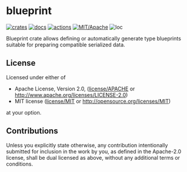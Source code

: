 # blueprint

[![crates](https://img.shields.io/crates/v/blueprint.svg?style=for-the-badge&label=blueprint)](https://crates.io/crates/blueprint)
[![docs](https://img.shields.io/badge/docs.rs-blueprint-66c2a5?style=for-the-badge&labelColor=555555&logoColor=white)](https://docs.rs/blueprint)
[![actions](https://img.shields.io/github/workflow/status/zakarumych/blueprint/badge/master?style=for-the-badge)](https://github.com/zakarumych/blueprint/actions?query=workflow%3ARust)
[![MIT/Apache](https://img.shields.io/badge/license-MIT%2FApache-blue.svg?style=for-the-badge)](COPYING)
![loc](https://img.shields.io/tokei/lines/github/zakarumych/blueprint?style=for-the-badge)

Blueprint crate allows defining or automatically generate type blueprints suitable for preparing compatible serialized data.

## License

Licensed under either of

* Apache License, Version 2.0, ([license/APACHE](license/APACHE) or http://www.apache.org/licenses/LICENSE-2.0)
* MIT license ([license/MIT](license/MIT) or http://opensource.org/licenses/MIT)

at your option.

## Contributions

Unless you explicitly state otherwise, any contribution intentionally submitted for inclusion in the work by you, as defined in the Apache-2.0 license, shall be dual licensed as above, without any additional terms or conditions.
